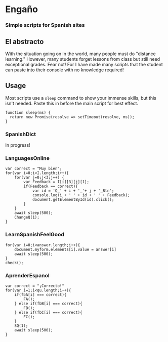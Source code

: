 # Engaño
### Simple scripts for Spanish sites

## El abstracto
With the situation going on in the world, many people must do "distance learning." However, many students forget lessons from class but still need exceptional grades. Fear not! For I have made many scripts that the student can paste into their console with no knowledge required!

## Usage
Most scripts use a `sleep` command to show your immense skills, but this isn't needed. Paste this in before the main script for best effect.
```
function sleep(ms) {
  return new Promise(resolve => setTimeout(resolve, ms));
}
```


### SpanishDict
In progress!

### LanguagesOnline
```
var correct = "Muy bien";
for(var i=0;i<I.length;i++){
    for(var j=0;j<3;j++) {
        var Feedback = I[i][3][j][1];
        if(Feedback == correct){
            var id = 'Q_' + i + '_'+ j + '_Btn';
            console.log(i + ' ' + id + ' ' + Feedback);
            document.getElementById(id).click();
        }
    }
    await sleep(500);
    ChangeQ(1);
}
```

### LearnSpanishFeelGood
```
for(var i=0;i<answer.length;i++){
    document.myform.elements[i].value = answer[i]
    await sleep(500);
}
check();
```

### AprenderEspanol
```
var correct = "¡Correcto!"
for(var i=1;i<qu.length;i++){
    if(fbA[i] === correct){
        FA();
    } else if(fbB[i] === correct){
        FB();
    } else if(fbC[i] === correct){
        FC();
    }
    SQ(1);
    await sleep(500);
}
```